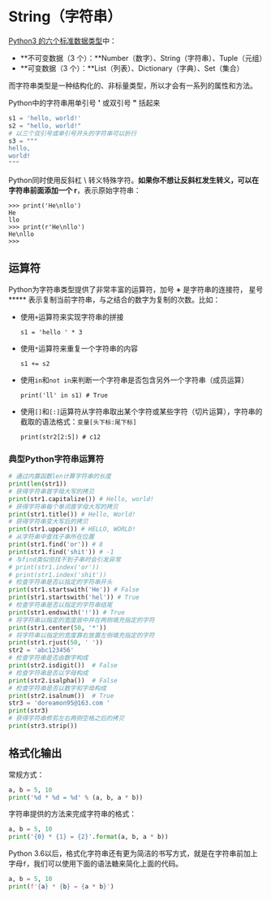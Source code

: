 # String（字符串）

[Python3 的六个标准数据类型](https://www.runoob.com/python3/python3-data-type.html)中：

- **不可变数据（3 个）：**Number（数字）、String（字符串）、Tuple（元组）
- **可变数据（3 个）：**List（列表）、Dictionary（字典）、Set（集合）

而字符串类型是一种结构化的、非标量类型，所以才会有一系列的属性和方法。

Python中的字符串用单引号 **'** 或双引号 **"** 括起来

```python
s1 = 'hello, world!'
s2 = "hello, world!"
# 以三个双引号或单引号开头的字符串可以折行
s3 = """
hello, 
world!
"""
```

Python同时使用反斜杠 \ 转义特殊字符。**如果你不想让反斜杠发生转义，可以在字符串前面添加一个 r**，表示原始字符串：

```
>>> print('He\nllo')
He
llo
>>> print(r'He\nllo')
He\nllo
>>>
```

## 运算符

Python为字符串类型提供了非常丰富的运算符，加号 **+** 是字符串的连接符， 星号 ***** 表示复制当前字符串，与之结合的数字为复制的次数。比如：

- 使用`+`运算符来实现字符串的拼接

  ```
  s1 = 'hello ' * 3
  ```

- 使用`*`运算符来重复一个字符串的内容

  ```
  s1 += s2
  ```

- 使用`in`和`not in`来判断一个字符串是否包含另外一个字符串（成员运算）

  ```
  print('ll' in s1) # True
  ```

- 使用`[]`和`[:]`运算符从字符串取出某个字符或某些字符（切片运算），字符串的截取的语法格式：`变量[头下标:尾下标]`

  ```
  print(str2[2:5]) # c12
  ```

### 典型Python字符串运算符

```python
# 通过内置函数len计算字符串的长度
print(len(str1))
# 获得字符串首字母大写的拷贝
print(str1.capitalize()) # Hello, world!
# 获得字符串每个单词首字母大写的拷贝
print(str1.title()) # Hello, World!
# 获得字符串变大写后的拷贝
print(str1.upper()) # HELLO, WORLD!
# 从字符串中查找子串所在位置
print(str1.find('or')) # 8
print(str1.find('shit')) # -1
# 与find类似但找不到子串时会引发异常
# print(str1.index('or'))
# print(str1.index('shit'))
# 检查字符串是否以指定的字符串开头
print(str1.startswith('He')) # False
print(str1.startswith('hel')) # True
# 检查字符串是否以指定的字符串结尾
print(str1.endswith('!')) # True
# 将字符串以指定的宽度居中并在两侧填充指定的字符
print(str1.center(50, '*'))
# 将字符串以指定的宽度靠右放置左侧填充指定的字符
print(str1.rjust(50, ' '))
str2 = 'abc123456'
# 检查字符串是否由数字构成
print(str2.isdigit())  # False
# 检查字符串是否以字母构成
print(str2.isalpha())  # False
# 检查字符串是否以数字和字母构成
print(str2.isalnum())  # True
str3 = 'doreamon95@163.com '
print(str3)
# 获得字符串修剪左右两侧空格之后的拷贝
print(str3.strip())
```

## 格式化输出

常规方式：

```python
a, b = 5, 10
print('%d * %d = %d' % (a, b, a * b))
```

字符串提供的方法来完成字符串的格式：

```python
a, b = 5, 10
print('{0} * {1} = {2}'.format(a, b, a * b))
```

Python 3.6以后，格式化字符串还有更为简洁的书写方式，就是在字符串前加上字母`f`，我们可以使用下面的语法糖来简化上面的代码。

```Python
a, b = 5, 10
print(f'{a} * {b} = {a * b}')
```






